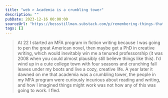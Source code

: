 ```yaml
---
title: "web > Academia is a crumbling tower"
description: ""
pubDate: 2023-12-16 00:00:00
sourceUrl: "https://bessstillman.substack.com/p/remembering-things-that-havent-happened"
tags: []
---
```


> At 22 I started an MFA program in fiction writing because I was going to pen the great American novel, then maybe get a PhD in creative writing, which would inevitably win me a tenured professorship (it was 2008 when you could almost plausibly still believe things like this). I’d wind up in a cute college town with four seasons and crunching fall leaves under my boots and live a cozy, creative life. A year later it dawned on me that academia was a crumbling tower, the people in my MFA program were curiously incurious about reading and writing, and how I imagined things might work was not how any of this was going to work. I fled.